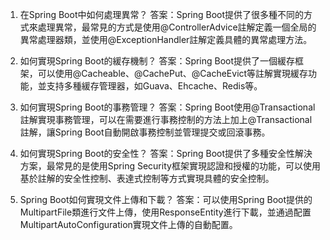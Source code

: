 

1. 在Spring Boot中如何處理異常？
答案：Spring Boot提供了很多種不同的方式來處理異常，最常見的方式是使用@ControllerAdvice註解定義一個全局的異常處理器類，並使用@ExceptionHandler註解定義具體的異常處理方法。

2. 如何實現Spring Boot的緩存機制？
答案：Spring Boot提供了一個緩存框架，可以使用@Cacheable、@CachePut、@CacheEvict等註解實現緩存功能，並支持多種緩存管理器，如Guava、Ehcache、Redis等。

3. 如何實現Spring Boot的事務管理？
答案：Spring Boot使用@Transactional註解實現事務管理，可以在需要進行事務控制的方法上加上@Transactional註解，讓Spring Boot自動開啟事務控制並管理提交或回滾事務。

4. 如何實現Spring Boot的安全性？
答案：Spring Boot提供了多種安全性解決方案，最常見的是使用Spring Security框架實現認證和授權的功能，可以使用基於註解的安全性控制、表達式控制等方式實現具體的安全控制。

5. Spring Boot如何實現文件上傳和下載？
答案：可以使用Spring Boot提供的MultipartFile類進行文件上傳，使用ResponseEntity進行下載，並通過配置MultipartAutoConfiguration實現文件上傳的自動配置。